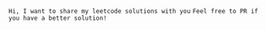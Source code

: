 ```Hi, I want to share my leetcode solutions with you```
``Feel free to PR if you have a better solution!``